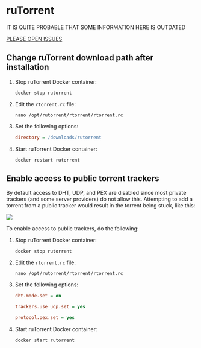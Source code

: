 # ruTorrent

IT IS QUITE PROBABLE THAT SOME INFORMATION HERE IS OUTDATED

[PLEASE OPEN ISSUES](https://github.com/saltyorg/docs/issues)

## Change ruTorrent download path after installation

1. Stop ruTorrent Docker container:

   ```shell
   docker stop rutorrent
   ```

1. Edit the `rtorrent.rc` file:

   ```shell
   nano /opt/rutorrent/rtorrent/rtorrent.rc
   ```

1. Set the following options:

   ```ini
   directory = /downloads/rutorrent
   ```

1. Start ruTorrent Docker container:

   ```shell
   docker restart rutorrent
   ```

## Enable access to public torrent trackers

By default access to DHT, UDP, and PEX are disabled since most private trackers (and some server providers) do not allow this. Attempting to add a torrent from a public tracker would result in the torrent being stuck, like this:

![](../images/faq/rutorrent-01.png)

To enable access to public trackers, do the following:

1. Stop ruTorrent Docker container:

   ```shell
   docker stop rutorrent
   ```

2. Edit the `rtorrent.rc` file:

   ```shell
   nano /opt/rutorrent/rtorrent/rtorrent.rc
   ```

3. Set the following options:

   ```ini
   dht.mode.set = on
   ```

   ```ini
   trackers.use_udp.set = yes
   ```

   ```ini
   protocol.pex.set = yes
   ```

4. Start ruTorrent Docker container:

   ```shell
   docker start rutorrent
   ```
